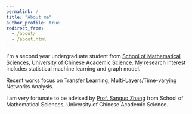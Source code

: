 ```yaml
---
permalink: /
title: "About me"
author_profile: true
redirect_from: 
  - /about/
  - /about.html
---
```


I'm a second year undergraduate student from [School of Mathematical Sciences](https://math.ucas.edu.cn/), [University of Chinese Academic Science](https://www.ucas.ac.cn/). My research interest includes statistical machine learning and graph model.

Recent works focus on Transfer Learning, Multi-Layers/Time-varying Networks Analysis.

I am very fortunate to be advised by [Prof. Sanguo Zhang](https://people.ucas.edu.cn/~sgzhang?language=en) from School of Mathematical Sciences, University of Chinese Academic Science.

